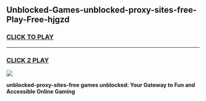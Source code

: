 
## Unblocked-Games-unblocked-proxy-sites-free-Play-Free-hjgzd
<h3>
<a href="https://premium76.site?title=unblocked-proxy-sites-free&ref=20M">CLICK TO PLAY</a></h3>
<hr>

<h3>
<a href="https://premium76.site?title=unblocked-proxy-sites-free&ref=20M">CLICK 2 PLAY</a>
  
</h3>

<a href="https://premium76.site?title=unblocked-proxy-sites-free&ref=19M"><img src="https://clearcache.store/games.png"></a>


**unblocked-proxy-sites-free games unblocked: Your Gateway to Fun and Accessible Online Gaming**
